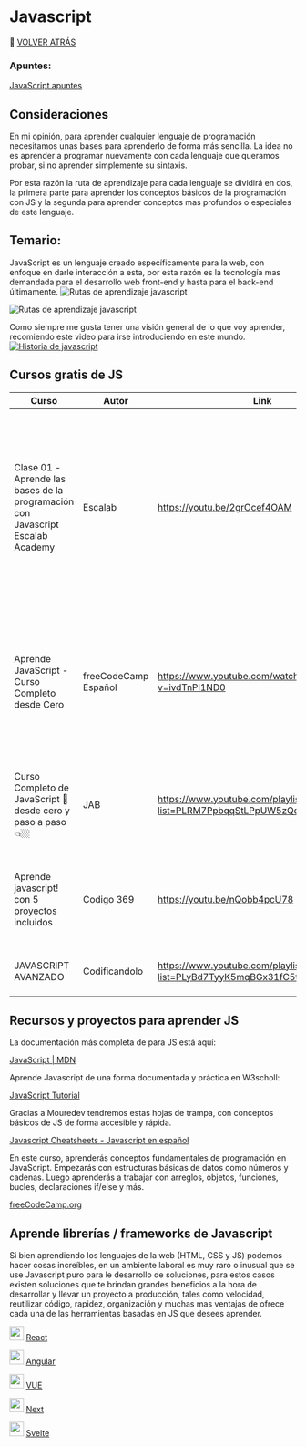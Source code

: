 # Javascript
🚀 [VOLVER ATRÁS](https://github.com/guides4all/Ruta-FrontEnd)


### Apuntes:

[JavaScript apuntes](https://www.notion.so/JavaScript-68637024234a41b29e9f95a06f5aeb46)

## Consideraciones

En mi opinión, para aprender cualquier lenguaje de programación necesitamos unas bases para aprenderlo de forma más sencilla. La idea no es aprender a programar nuevamente con cada lenguaje que queramos probar, si no aprender simplemente su sintaxis.

Por esta razón la ruta de aprendizaje para cada lenguaje se dividirá en dos, la primera parte para aprender los conceptos básicos de la programación con JS y la segunda para aprender conceptos mas profundos o especiales de este lenguaje.

## Temario:

JavaScript es un lenguaje creado específicamente para la web, con enfoque en darle interacción a esta, por esta razón es la tecnología mas demandada para el desarrollo web front-end y hasta para el back-end últimamente.
![Rutas de aprendizaje javascript ](https://user-images.githubusercontent.com/71718050/198380941-ff314ffc-3126-42bf-98cb-b42289ec41b7.png)

![Rutas de aprendizaje javascript ](https://user-images.githubusercontent.com/71718050/198380952-3b307b7b-e22b-4a53-a889-bda3b3e5bf48.png)

Como siempre me gusta tener una visión general de lo que voy aprender, recomiendo este video para irse introduciendo en este mundo.
[![Historia de javascript](https://img.youtube.com/vi/ZGB_hQiI4ac/0.jpg)](https://www.youtube.com/watch?v=ZGB_hQiI4ac)


## Cursos gratis de JS

| Curso | Autor | Link | Descripción |
| --- | --- | --- | --- |
| Clase 01 -Aprende las bases de la programación con Javascript Escalab Academy | Escalab | https://youtu.be/2grOcef4OAM | En este curso de introducción a javascript aprenderás los principios de la programación y podrás desarrollar un proyecto real, utilizando el lenguaje de Javascript para validar y manipular un sitio |
| Aprende JavaScript -Curso Completo desde Cero | freeCodeCamp Español | https://www.youtube.com/watch?v=ivdTnPl1ND0 | En este curso completo de JavaScript aprenderás todo lo que necesitas saber para comenzar a trabajar este lenguaje de programación paso a paso con ejemplos. |
| Curso Completo de JavaScript 🚀 desde cero y paso a paso 👈🏼 | JAB | https://www.youtube.com/playlist?list=PLRM7PpbqqStLPpUW5zQqR4k2JCs_lqFa5 | Aprende con explicaciones gráficas y de forma muy didactica todos los conceptos de JS. |
| Aprende javascript! con 5 proyectos incluidos | Codigo 369 | https://youtu.be/nQobb4pcU78 | Desde los conceptos básicos a aplicarlo en proyectos interesantes para practicar. |
| JAVASCRIPT AVANZADO | Codificandolo | https://www.youtube.com/playlist?list=PLyBd7TyyK5mqBGx31fC5tvqOi6UbY2rMU | Aprende conceptos más deep de js. |

## Recursos y proyectos para aprender JS

La documentación más completa de para JS está aquí:

[JavaScript | MDN](https://developer.mozilla.org/es/docs/Web/JavaScript)

Aprende Javascript de una forma documentada y práctica en W3scholl:

[JavaScript Tutorial](https://www.w3schools.com/js/default.asp)

Gracias a Mouredev tendremos estas hojas de trampa, con conceptos básicos de JS de forma accesible y rápida.

[Javascript Cheatsheets - Javascript en español](https://lenguajejs.com/javascript/cheatsheets/)

En este curso, aprenderás conceptos fundamentales de programación en JavaScript. Empezarás con estructuras básicas de datos como números y cadenas. Luego aprenderás a trabajar con arreglos, objetos, funciones, bucles, declaraciones if/else y más.

[freeCodeCamp.org](https://www.freecodecamp.org/espanol/learn/javascript-algorithms-and-data-structures/)


## Aprende librerías / frameworks de Javascript
Si bien aprendiendo los lenguajes de la web (HTML, CSS y JS) podemos hacer cosas increíbles, en un ambiente laboral es muy raro o inusual que se use Javascript puro para le desarrollo de soluciones, para estos casos existen soluciones que te brindan grandes beneficios a la hora de desarrollar y llevar un proyecto a producción, tales como velocidad, reutilizar código, rapidez, organización y muchas mas ventajas de ofrece cada una de las herramientas basadas en JS que desees aprender.

<img width="25px" src="https://cdn.jsdelivr.net/gh/devicons/devicon/icons/react/react-original.svg" /> [React]()

<img width="25px" src="https://cdn.jsdelivr.net/gh/devicons/devicon/icons/angularjs/angularjs-original.svg" /> [Angular]()

<img width="25px" src="https://cdn.jsdelivr.net/gh/devicons/devicon/icons/vuejs/vuejs-original.svg" /> [VUE]()

<img width="25px" src="https://cdn.jsdelivr.net/gh/devicons/devicon/icons/nextjs/nextjs-original.svg" /> [Next]()

<img width="25px" src="https://cdn.jsdelivr.net/gh/devicons/devicon/icons/svelte/svelte-original.svg" /> [Svelte]()
